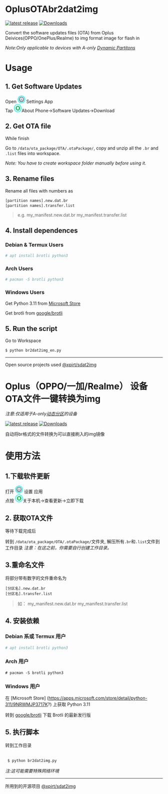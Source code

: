 # OplusOTAbr2dat2img
[![latest release](https://img.shields.io/github/v/tag/xxtvrxx233/OplusOTAbr2dat2img?color=blue&include_prereleases&label=release&sort=semver&style=flat-square)](https://github.com/xxtvrxx233/OplusOTAbr2dat2img)
[![Downloads](https://img.shields.io/github/downloads/xxtvrxx233/OplusOtabr2dat2img/total)](https://github.com/xxtvrxx233/OplusOTAbr2dat2img/releases)

Convert the software updates files (OTA) from Oplus Deivices(OPPO/OnePlus/Realme) to img format image for flash in

_Note:Only applicable to devices with A-only [Dynamic Partitons](https://source.android.com/docs/core/ota/dynamic_partitions/implement)_
# Usage
## 1. Get Software Updates

<div>Open 
     <a href="https://github.com/xxtvrxx233/OplusOTAbr2dat2img"><img src="ColorOS_Settings_Icon.png" width="20" height="20"                                              alt="ColorOS_Settings_Icon.png" style="border: 2px solid cyan; border-radius: 50%"></a> Settings App<div>Tap 
     <a href="https://github.com/xxtvrxx233/OplusOTAbr2dat2img"><img src="ColorOS_About_Icon.png" width="20" height="22"                                              alt="ColorOS_About_Icon.png" style="border: 2px solid cyan; border-radius: 50%"></a>About Phone→Software Updates→Download 
     </div>

 ## 2. Get OTA file
 While finish
 
Go to `/data/ota_package/OTA/.otaPackage/`, copy and unzip all the `.br` and `.list` 
files into workspace.

_Note: You have to create workspace folder manually before using it._
## 3. Rename files
Rename all files with numbers as
```
[partition names].new.dat.br
[partition names].transfer.list
```
> e.g.
> my_manifest.new.dat.br
> my_manifest.transfer.list

## 4. Install dependences
### Debian & Termux Users
```bash
# apt install brotli python3
```
### Arch Users
```bash
# pacman -S brotli python3 
```
### Windows Users
Get Python 3.11 from [Microsoft Store](https://apps.microsoft.com/store/detail/python-311/9NRWMJP3717K?) 

Get brotli from [google/brotli](https://github.com/google/brotli/releases)
## 5. Run the script
Go to Workspace
``` bash
$ python br2dat2img_en.py
```
---
Open source projects used [@xpirt/sdat2img](https://github.com/xpirt/sdat2img)
# Oplus（OPPO/一加/Realme） 设备OTA文件一键转换为img
_注意:仅适用于A-only[动态分区](https://source.android.google.cn/devices/tech/ota/dynamic_partitions/implement?hl=en-us)的设备_

[![latest release](https://img.shields.io/github/v/tag/xxtvrxx233/OplusOTAbr2dat2img?color=blue&include_prereleases&label=release&sort=semver&style=flat-square)](https://github.com/xxtvrxx233/OplusOTAbr2dat2img)
[![Downloads](https://img.shields.io/github/downloads/xxtvrxx233/OplusOtabr2dat2img/total)](https://shields.io/category/downloads)

自动将br格式的文件转换为可以直接刷入的img镜像

# 使用方法
## 1.下载软件更新
<div>打开 
     <a href="https://github.com/xxtvrxx233/OplusOTAbr2dat2img"><img src="ColorOS_Settings_Icon.png" width="20" height="20"                                              alt="ColorOS_Settings_Icon.png" style="border: 2px solid cyan; border-radius: 50%"></a> 设置 应用<div>点按
     <a href="https://github.com/xxtvrxx233/OplusOTAbr2dat2img"><img src="ColorOS_About_Icon.png" width="20" height="21"                                              alt="ColorOS_About_Icon.png" style="border: 2px solid cyan; border-radius: 50%"></a>关于本机→查看更新→立即下载
      
## 2. 获取OTA文件
等待下载完成后

转到 `/data/ota_package/OTA/.otaPackage/`文件夹, 解压所有`.br`和`.list`文件到工作目录
_注意：在这之前，你需要自行创建工作目录。_

## 3.重命名文件
将部分带有数字的文件重命名为
```
[分区名].new.dat.br
[分区名].transfer.list
```
> 如：
> my_manifest.new.dat.br
> my_manifest.transfer.list
## 4. 安装依赖
###  Debian 系或 Termux 用户
```bash
# apt install brotli python3
```
 ### Arch 用户
```
# pacman -S brotli python3
```
### Windows 用户
在 [Microsoft Store] (https://apps.microsoft.com/store/detail/python-311/9NRWMJP3717K?)  上获取 Python 3.11  

转到 [google/brotli](https://github.com/google/brotli/releases) 下载 Brotli 的最新发行版
## 5. 执行脚本
转到工作目录
```bash

 $ python br2dat2img.py
```
_注:这可能需要特殊网络环境_

---

所用到的开源项目 [@xpirt/sdat2img](https://github.com/xpirt/sdat2img)
